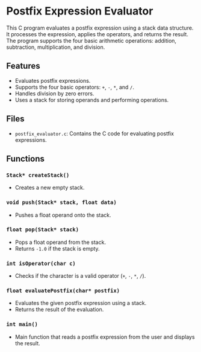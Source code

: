 # Postfix Expression Evaluator

This C program evaluates a postfix expression using a stack data structure. It processes the expression, applies the operators, and returns the result. The program supports the four basic arithmetic operations: addition, subtraction, multiplication, and division.

## Features

- Evaluates postfix expressions.
- Supports the four basic operators: `+`, `-`, `*`, and `/`.
- Handles division by zero errors.
- Uses a stack for storing operands and performing operations.

## Files

- `postfix_evaluator.c`: Contains the C code for evaluating postfix expressions.

## Functions

### `Stack* createStack()`
- Creates a new empty stack.
  
### `void push(Stack* stack, float data)`
- Pushes a float operand onto the stack.

### `float pop(Stack* stack)`
- Pops a float operand from the stack.
- Returns `-1.0` if the stack is empty.

### `int isOperator(char c)`
- Checks if the character is a valid operator (`+`, `-`, `*`, `/`).

### `float evaluatePostfix(char* postfix)`
- Evaluates the given postfix expression using a stack.
- Returns the result of the evaluation.

### `int main()`
- Main function that reads a postfix expression from the user and displays the result.

